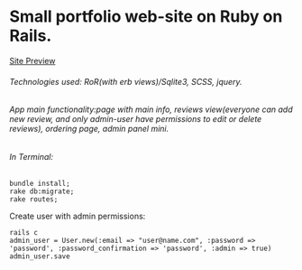 # Small portfolio web-site on Ruby on Rails.
[Site Preview](http://avtoperevezenia.herokuapp.com)

###### Technologies used: RoR(with erb views)/Sqlite3, SCSS, jquery.
###### App main functionality:page with main info, reviews view(everyone can add new review, and only admin-user have permissions to edit or delete reviews), ordering page, admin panel mini.

###### In Terminal:
```
bundle install;
rake db:migrate;
rake routes;
```
Create user with admin permissions:
```
rails c
admin_user = User.new(:email => "user@name.com", :password => 'password', :password_confirmation => 'password', :admin => true)
admin_user.save
```

